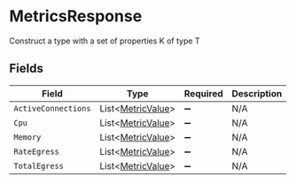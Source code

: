 # MetricsResponse

Construct a type with a set of properties K of type T


## Fields

| Field                                                   | Type                                                    | Required                                                | Description                                             |
| ------------------------------------------------------- | ------------------------------------------------------- | ------------------------------------------------------- | ------------------------------------------------------- |
| `ActiveConnections`                                     | List<[MetricValue](../../models/shared/MetricValue.md)> | :heavy_minus_sign:                                      | N/A                                                     |
| `Cpu`                                                   | List<[MetricValue](../../models/shared/MetricValue.md)> | :heavy_minus_sign:                                      | N/A                                                     |
| `Memory`                                                | List<[MetricValue](../../models/shared/MetricValue.md)> | :heavy_minus_sign:                                      | N/A                                                     |
| `RateEgress`                                            | List<[MetricValue](../../models/shared/MetricValue.md)> | :heavy_minus_sign:                                      | N/A                                                     |
| `TotalEgress`                                           | List<[MetricValue](../../models/shared/MetricValue.md)> | :heavy_minus_sign:                                      | N/A                                                     |